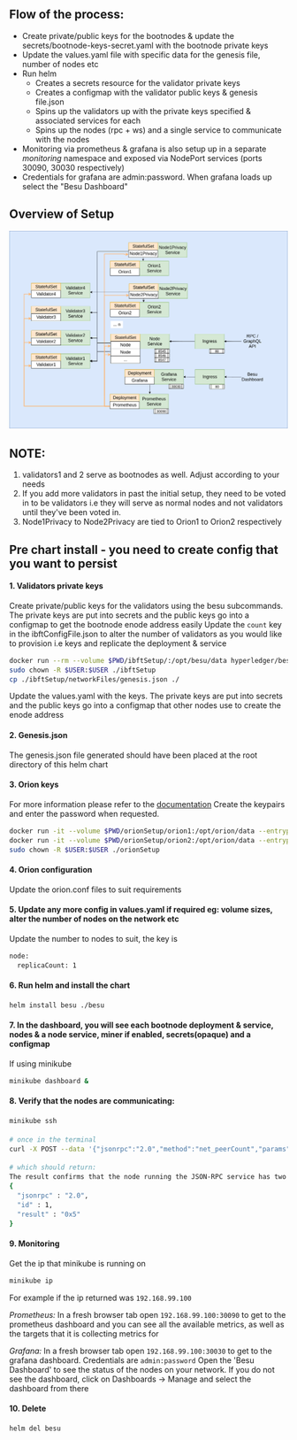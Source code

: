 ## Flow of the process:

- Create private/public keys for the bootnodes & update the secrets/bootnode-keys-secret.yaml with the bootnode private keys
- Update the values.yaml file with specific data for the genesis file, number of nodes etc
- Run helm
  - Creates a secrets resource for the validator private keys
  - Creates a configmap with the validator public keys & genesis file.json
  - Spins up the validators up with the private keys specified & associated services for each
  - Spins up the nodes (rpc + ws) and a single service to communicate with the nodes
- Monitoring via prometheus & grafana is also setup up in a separate _monitoring_ namespace and exposed via NodePort services (ports 30090, 30030 respectively)
- Credentials for grafana are admin:password. When grafana loads up select the "Besu Dashboard"

## Overview of Setup

![Image ibft](../../../images/ibft-orion.png)

## NOTE:

1. validators1 and 2 serve as bootnodes as well. Adjust according to your needs
2. If you add more validators in past the initial setup, they need to be voted in to be validators i.e they will serve as normal nodes and not validators until they've been voted in.
3. Node1Privacy to Node2Privacy are tied to Orion1 to Orion2 respectively

## Pre chart install - you need to create config that you want to persist

#### 1. Validators private keys

Create private/public keys for the validators using the besu subcommands. The private keys are put into secrets and the public keys go into a configmap to get the bootnode enode address easily
Update the `count` key in the ibftConfigFile.json to alter the number of validators as you would like to provision i.e keys and replicate the deployment & service

```bash
docker run --rm --volume $PWD/ibftSetup/:/opt/besu/data hyperledger/besu:latest operator generate-blockchain-config --config-file=/opt/besu/data/ibftConfigFile.json --to=/opt/besu/data/networkFiles --private-key-file-name=key
sudo chown -R $USER:$USER ./ibftSetup
cp ./ibftSetup/networkFiles/genesis.json ./
```

Update the values.yaml with the keys. The private keys are put into secrets and the public keys go into a configmap that other nodes use to create the enode address

#### 2. Genesis.json

The genesis.json file generated should have been placed at the root directory of this helm chart

#### 3. Orion keys

For more information please refer to the [documentation](https://docs.orion.pegasys.tech/en/stable/Getting-Started/Quickstart/#2-generate-keys)
Create the keypairs and enter the password when requested.

```bash
docker run -it --volume $PWD/orionSetup/orion1:/opt/orion/data --entrypoint "/bin/sh" pegasyseng/orion:latest -c 'cd /opt/orion/data && cat orion1.password | /opt/orion/bin/orion --generatekeys nodeKey'
docker run -it --volume $PWD/orionSetup/orion2:/opt/orion/data --entrypoint "/bin/sh" pegasyseng/orion:latest -c 'cd /opt/orion/data && cat orion2.password | /opt/orion/bin/orion --generatekeys  nodeKey'
sudo chown -R $USER:$USER ./orionSetup
```

#### 4. Orion configuration

Update the orion<n>.conf files to suit requirements

#### 5. Update any more config in values.yaml if required eg: volume sizes, alter the number of nodes on the network etc

Update the number to nodes to suit, the key is

```bash
node:
  replicaCount: 1
```

#### 6. Run helm and install the chart

```bash
helm install besu ./besu
```

#### 7. In the dashboard, you will see each bootnode deployment & service, nodes & a node service, miner if enabled, secrets(opaque) and a configmap

If using minikube

```bash
minikube dashboard &
```

#### 8. Verify that the nodes are communicating:

```bash
minikube ssh

# once in the terminal
curl -X POST --data '{"jsonrpc":"2.0","method":"net_peerCount","params":[],"id":1}' <BESU_NODE_SERVICE_HOST>:8545

# which should return:
The result confirms that the node running the JSON-RPC service has two peers:
{
  "jsonrpc" : "2.0",
  "id" : 1,
  "result" : "0x5"
}

```

#### 9. Monitoring

Get the ip that minikube is running on

```bash
minikube ip
```

For example if the ip returned was `192.168.99.100`

_Prometheus:_
In a fresh browser tab open `192.168.99.100:30090` to get to the prometheus dashboard and you can see all the available metrics, as well as the targets that it is collecting metrics for

_Grafana:_
In a fresh browser tab open `192.168.99.100:30030` to get to the grafana dashboard. Credentials are `admin:password` Open the 'Besu Dashboard' to see the status of the nodes on your network. If you do not see the dashboard, click on Dashboards -> Manage and select the dashboard from there

#### 10. Delete

```bash
helm del besu

```

